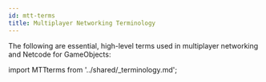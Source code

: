 ```yaml
---
id: mtt-terms
title: Multiplayer Networking Terminology
---
```


The following are essential, high-level terms used in multiplayer networking and Netcode for GameObjects:

import MTTterms from '../shared/_terminology.md';

<MTTterms/>